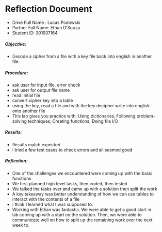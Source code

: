 # Reflection Document

* Drive Full Name  : Lucas Podowski
* Partner Full Name: Ethan D'Souza
* Student ID: 001907164

##### Objective:  
* Decode a cipher from a file with a key file back into english in another file

##### Procedure:
* ask user for input file, error check
* ask user for output file name
* read initial file
* convert cipher key into a table
* using the key, read a file and with the key decipher write into english onto another file
* This lab gives you practice with: Using dictionaries, Following problem-solving techniques, Creating functions, Doing file I/O

##### Results:
* Results match expected
* I tried a few test cases to check errors and all seemed good

##### Reflection:
* One of the challenges we encountered were coming up with the basic functions
* We first planned high level tasks, then coded, then tested
* We talked the tasks over and came up with a solution then split the work
* A key takeaway was better understanding of how we can use tables to interact with the contents of a file
* I think I learned what I was supposed to.
* Working with Ethan was fantastic. We were able to get a good start in lab coming up with a start on the solution.
Then, we were able to communicate well on how to split up the remaining work over the next week to. 